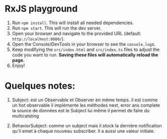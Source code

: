 # RxJS playground

1. Run `npm install`. This will install all needed dependencies.
2. Run `npm start`. This will run the dev server.
3. Open your browser and navigate to the provided URL (default: `http://localhost:8080/`).
4. Open the Console/DevTools in your browser to see the `console.log`s.
5. Keep modifying the `src/index.html` and `src/index.ts` files to adjust the code you want to run. **Saving these files will automatically reload the page.**
6. Enjoy!


# Quelques notes:

1. Subject: 
est un Observable et Observer en même temps.
il est comme un hot observable
il implémente les méthodes next, error ans complete
la source de données est le Subject lui même
il permet de faire du multicatsting

2. BehaviorSubject: 
comme un subject mais il stock la dernière notification qu'il emet à chaque nouveau subscriber.
Il a aussi une valeur initiale.
